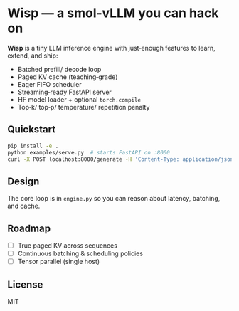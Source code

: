 # Wisp — a smol‑vLLM you can hack on

**Wisp** is a tiny LLM inference engine with just‑enough features to learn, extend, and ship:

- Batched prefill/ decode loop
- Paged KV cache (teaching‑grade)
- Eager FIFO scheduler
- Streaming‑ready FastAPI server
- HF model loader + optional `torch.compile`
- Top‑k/ top‑p/ temperature/ repetition penalty

## Quickstart
```bash
pip install -e .
python examples/serve.py  # starts FastAPI on :8000
curl -X POST localhost:8000/generate -H 'Content-Type: application/json'   -d '{"prompts":["hello"],"params":{"max_tokens":16}}'
```

## Design
The core loop is in `engine.py` so you can reason about latency, batching, and cache.

## Roadmap
- [ ] True paged KV across sequences
- [ ] Continuous batching & scheduling policies
- [ ] Tensor parallel (single host)

## License
MIT
